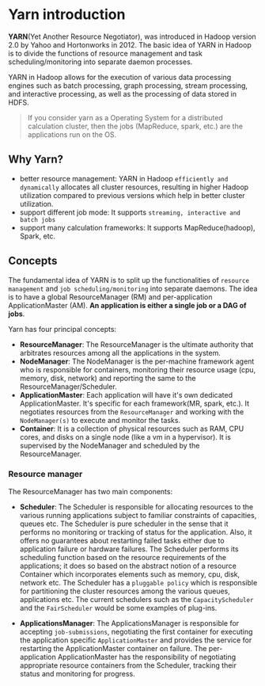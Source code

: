 # Yarn introduction

**YARN**(Yet Another Resource Negotiator), was introduced in Hadoop version 2.0 by Yahoo and Hortonworks in 2012. 
The basic idea of YARN in Hadoop is to divide the functions of resource management and task scheduling/monitoring 
into separate daemon processes.

YARN in Hadoop allows for the execution of various data processing engines such as batch processing, graph processing, 
stream processing, and interactive processing, as well as the processing of data stored in HDFS.

> If you consider yarn as a Operating System for a distributed calculation cluster, then the jobs (MapReduce, spark, etc.)
> are the applications run on the OS.

## Why Yarn?

- better resource management: YARN in Hadoop `efficiently and dynamically` allocates all cluster resources, resulting 
          in higher Hadoop utilization compared to previous versions which help in better cluster utilization.
- support different job mode: It supports `streaming, interactive and batch jobs`
- support many calculation frameworks: It supports MapReduce(hadoop), Spark, etc.

## Concepts

The fundamental idea of YARN is to split up the functionalities of `resource management` and `job scheduling/monitoring` 
into separate daemons. The idea is to have a global ResourceManager (RM) and per-application ApplicationMaster (AM). 
**An application is either a single job or a DAG of jobs**.

Yarn has four principal concepts:
- **ResourceManager**: The ResourceManager is the ultimate authority that arbitrates resources among all the applications in the system.
- **NodeManager**: The NodeManager is the per-machine framework agent who is responsible for containers, monitoring 
              their resource usage (cpu, memory, disk, network) and reporting the same to the ResourceManager/Scheduler.
- **ApplicationMaster**: Each application will have it's own dedicated ApplicationMaster. It's specific for each 
                  framework(MR, spark, etc.). It negotiates resources from the `ResourceManager` and working with 
                  the `NodeManager(s)` to execute and monitor the tasks.
- **Container**: It is a collection of physical resources such as RAM, CPU cores, and disks on a single node (like a vm in a hypervisor).
             It is supervised by the NodeManager and scheduled by the ResourceManager.

### Resource manager

The ResourceManager has two main components: 
- **Scheduler**: The Scheduler is responsible for allocating resources to the various running applications subject to 
                 familiar constraints of capacities, queues etc. The Scheduler is pure scheduler in the sense that it 
                 performs no monitoring or tracking of status for the application. Also, it offers no guarantees about 
                 restarting failed tasks either due to application failure or hardware failures. The Scheduler 
                 performs its scheduling function based on the resource requirements of the applications; 
                 it does so based on the abstract notion of a resource Container which incorporates elements 
                 such as memory, cpu, disk, network etc. The Scheduler has a `pluggable policy` which is responsible 
                 for partitioning the cluster resources among the various queues, applications etc. The current 
                schedulers such as the `CapacityScheduler` and the `FairScheduler` would be some examples of plug-ins.

- **ApplicationsManager**: The ApplicationsManager is responsible for accepting `job-submissions`, negotiating the 
                 first container for executing the application specific `ApplicationMaster` and provides the service 
                 for restarting the ApplicationMaster container on failure. The per-application ApplicationMaster 
                 has the responsibility of negotiating appropriate resource containers from the Scheduler, tracking 
                 their status and monitoring for progress.